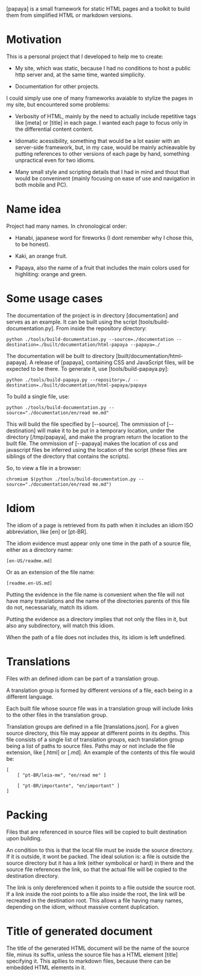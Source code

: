 [papaya] is a small framework for static HTML pages and a toolkit to build them from simplified HTML or markdown versions.

# Motivation

This is a personal project that I developed to help me to create:

 - My site, which was static, because I had no conditions to host a public http server and, at the same time, wanted simplicity.

 - Documentation for other projects.

I could simply use one of many frameworks avaiable to stylize the pages in my site, but encountered some problems:

 - Verbosity of HTML, mainly by the need to actually include repetitive tags like [meta] or [title] in each page. I wanted each page to focus only in the differential content content.

 - Idiomatic acessibility, something that would be a lot easier with an server-side framework, but, in my case, would be mainly achieavable by putting references to other versions of each page by hand, something unpractical even for two idioms.

 - Many small style and scripting details that I had in mind and thout that would be conveninent (mainly focusing on ease of use and navigation in both mobile and PC).

# Name idea

Project had many names. In chronological order:

 - Hanabi, japanese word for fireworks (I dont remember why I chose this, to be honest).

 - Kaki, an orange fruit.

 - Papaya, also the name of a fruit that includes the main colors used for highliting: orange and green.

# Some usage cases

The documentation of the project is in directory [documentation] and serves as an example. It can be built using the script [tools/build-documentation.py]. From inside the repository directory:

	python ./tools/build-documentation.py --source=./documentation --destination=./built/documentation/html-papaya --papaya=./

The documentation will be built to directory [built/documentation/html-papaya]. A release of [papaya], containing CSS and JavaScript files, will be expected to be there. To generate it, use [tools/build-papaya.py]:

	python ./tools/build-papaya.py --repository=./ --destination=./built/documentation/html-papaya/papaya

To build a single file, use:

	python ./tools/build-documentation.py --source="./documentation/en/read me.md"

This will build the file specified by [--source]. The ommission of [--destination] will make it to be put in a temporary location, under the directory [/tmp/papaya], and make the program return the location to the built file. The ommission of [--papaya] makes the location of css and javascript files be inferred using the location of the script (these files are siblings of the directory  that contains the scripts).

So, to view a file in a browser:

	chromium $(python ./tools/build-documentation.py --source="./documentation/en/read me.md")

# Idiom

The idiom of a page is retrieved from its path when it includes an idiom ISO abbreviation, like [en] or [pt-BR].

The idiom evidence must appear only one time in the path of a source file, either as a directory name:

	[en-US/readme.md]

Or as an extension of the file name:

	[readme.en-US.md]

Putting the evidence in the file name is convenient when the file will not have many translations and the name of the directories parents of this file do not, necessarialy, match its idiom.

Putting the evidence as a directory implies that not only the files in it, but also any subdirectory, will match this idiom.

When the path of a file does not includes this, its idiom is left undefined.

# Translations

Files with an defined idiom can be part of a translation group.

A translation group is formed by different versions of a file, each being in a different language.

Each built file whose source file was in a translation group will include links to the other files in the translation group. 

Translation groups are defined in a file [translations.json]. For a given source directory, this file may appear at different points in its depths. This file consists of a single list of translation groups, each translation group being a list of paths to source files. Paths may or not include the file extension, like [.html] or [.md]. An example of the contents of this file would be:

	[
		[ "pt-BR/leia-me", "en/read me" ]

		[ "pt-BR/importante", "en/important" ]
	]

# Packing

Files that are referenced in source files will be copied to built destination upon building.

An condition to this is that the local file must be inside the source directory. If it is outside, it wont be packed. The ideal solution is: a file is outside the source directory but it has a link (either symbolical or hard) in there and the source file references the link, so that the actual file will be copied to the destination directory.

The link is only dereferenced when it points to a file outside the source root. If a link inside the root points to a file also inside the root, the link will be recreated in the destination root. This allows a file having many names, depending on the idiom, without massive content duplication.

# Title of generated document

The title of the generated HTML document will be the name of the source file, minus its suffix, unless the source file has a HTML element [title] specifying it. This apllies to markdown files, because there can be embedded HTML elements in it.
